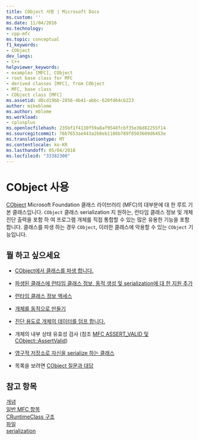 ```yaml
---
title: CObject 사용 | Microsoft Docs
ms.custom: ''
ms.date: 11/04/2016
ms.technology:
- cpp-mfc
ms.topic: conceptual
f1_keywords:
- CObject
dev_langs:
- C++
helpviewer_keywords:
- examples [MFC], CObject
- root base class for MFC
- derived classes [MFC], from CObject
- MFC, base class
- CObject class [MFC]
ms.assetid: d0cd19bb-2856-4b41-abbc-620fd64cb223
author: mikeblome
ms.author: mblome
ms.workload:
- cplusplus
ms.openlocfilehash: 235bf1f4130f59a8af9548fcbf35e36d82255f14
ms.sourcegitcommit: 76b7653ae443a2b8eb1186b789f8503609d6453e
ms.translationtype: MT
ms.contentlocale: ko-KR
ms.lasthandoff: 05/04/2018
ms.locfileid: "33382300"
---
```

# <a name="using-cobject"></a>CObject 사용
[CObject](../mfc/reference/cobject-class.md) Microsoft Foundation 클래스 라이브러리 (MFC)의 대부분에 대 한 루트 기본 클래스입니다. `CObject` 클래스 serialization 지 원하는, 런타임 클래스 정보 및 개체 진단 출력을 포함 하 여 프로그램 개체를 직접 통합할 수 있는 많은 유용한 기능을 포함 합니다. 클래스를 파생 하는 경우 `CObject`, 이러한 클래스에 악용할 수 있는 `CObject` 기능입니다.  
  
## <a name="what-do-you-want-to-do"></a>뭘 하고 싶으세요  
  
-   [CObject에서 클래스를 파생 합니다.](../mfc/deriving-a-class-from-cobject.md)  
  
-   [파생된 클래스에 런타임 클래스 정보, 동적 생성 및 serialization에 대 한 지원 추가](../mfc/specifying-levels-of-functionality.md)  
  
-   [런타임 클래스 정보 액세스](../mfc/accessing-run-time-class-information.md)  
  
-   [개체를 동적으로 만들기](../mfc/dynamic-object-creation.md)  
  
-   [진단 용도로 개체의 데이터를 덤프 합니다.](http://msdn.microsoft.com/en-us/727855b1-5a83-44bd-9fe3-f1d535584b59)  
  
-   개체의 내부 상태 유효성 검사 (참조 [MFC ASSERT_VALID 및 CObject::AssertValid](http://msdn.microsoft.com/en-us/7654fb75-9e9a-499a-8165-0a96faf2d5e6))  
  
-   [영구적 저장소로 자신을 serialize 하는 클래스](../mfc/serialization-in-mfc.md)  
  
-   목록을 보려면 [CObject 질문과 대답](../mfc/cobject-class-frequently-asked-questions.md)  
  
## <a name="see-also"></a>참고 항목  
 [개념](../mfc/mfc-concepts.md)   
 [일반 MFC 항목](../mfc/general-mfc-topics.md)   
 [CRuntimeClass 구조](../mfc/reference/cruntimeclass-structure.md)   
 [파일](../mfc/files-in-mfc.md)   
 [serialization](../mfc/serialization-in-mfc.md)

